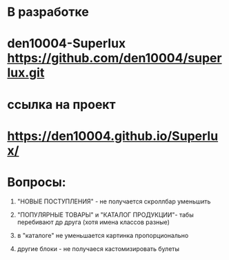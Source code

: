 # В разработке

# den10004-Superlux https://github.com/den10004/superlux.git

# ссылка на проект

# https://den10004.github.io/Superlux/

# Вопросы:

1. "НОВЫЕ ПОСТУПЛЕНИЯ" - не получается скроллбар уменьшить

2. "ПОПУЛЯРНЫЕ ТОВАРЫ" и "КАТАЛОГ ПРОДУКЦИИ"- табы перебивают др друга (хотя имена классов разные)

3. в "каталоге" не уменьшается картинка пропорционально

4. другие блоки - не получаеся кастомизировать булеты
